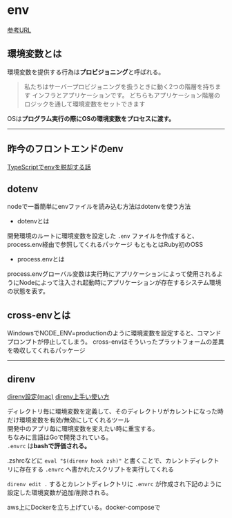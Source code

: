 # env

[参考URL](https://gist.github.com/kenmori/ef48f09e9f1bfb30fe34cc11db0031d6)

## 環境変数とは

環境変数を提供する行為は**プロビジョニング**と呼ばれる。  
>私たちはサーバープロビジョニングを扱うときに動く2つの階層を持ちます インフラとアプリケーションです。 どちらもアプリケーション階層のロジックを通して環境変数をセットできます

OSは**プログラム実行の際にOSの環境変数をプロセスに渡す。**

---

## 昨今のフロントエンドのenv

[TypeScriptでenvを脱却する話](https://zenn.dev/mutex_inc/articles/quit-dotenv-file)

## dotenv

nodeで一番簡単にenvファイルを読み込む方法はdotenvを使う方法

- dotenvとは

開発環境のルートに環境変数を設定した `.env` ファイルを作成すると、process.env経由で参照してくれるパッケージ
もともとはRuby初のOSS

- process.envとは

process.envグローバル変数は実行時にアプリケーションによって使用されるようにNodeによって注入され起動時にアプリケーションが存在するシステム環境の状態を表す。

## cross-envとは

WindowsでNODE_ENV=productionのように環境変数を設定すると、コマンドプロンプトが停止してしまう。
cross-envはそういったプラットフォームの差異を吸収してくれるパッケージ

---

## direnv

[direnv設定(mac)](https://dev.classmethod.jp/articles/direnv/)
[direnv上手い使い方](https://eidera.com/blog/2018/12/28/direnv_alias/)

ディレクトリ毎に環境変数を定義して、そのディレクトリがカレントになった時だけ環境変数を有効/無効にしてくれるツール  
開発中のアプリ毎に環境変数を変えたい時に重宝する。  
ちなみに言語はGoで開発されている。  
`.envrc` は**bashで評価される。**

.zshrcなどに `eval "$(direnv hook zsh)"` と書くことで、カレントディレクトリに存在する `.envrc` へ書かれたスクリプトを実行してくれる

`direnv edit .`
するとカレントディレクトリに `.envrc` が作成され下記のように設定した環境変数が追加/削除される。

aws上にDockerを立ち上げている。docker-composeで
